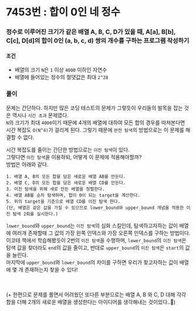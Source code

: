 # 7453번 : 합이 0인 네 정수
### 정수로 이루어진 크기가 같은 배열 A, B, C, D가 있을 때, A[a], B[b], C[c], D[d]의 합이 0인 (a, b, c, d) 쌍의 개수를 구하는 프로그램 작성하기
#### 조건
- 배열의 크기 ```N```은 ```1``` 이상 ```4000``` 이하인 자연수
- 배열에 들어있는 정수의 절댓값은 최대 ```2^28```
### 풀이  
문제는 간단하다. 하지만 많은 코딩 테스트의 문제가 그렇듯이 우리들의 발목을 잡는 것은 역시나 ```시간 초과``` 문제였다.  
```N```의 크기가 최대 ```4000```이기 때문에 4개의 배열에 대하여 모든 합의 경우를 따져본다면 시간 복잡도 ```O(N^4)```가 걸리게 된다. 그렇기 때문에 ```완전 탐색```의 방법으로는 이 문제를 해결할 수 없다.   

시간 복잡도를 줄이는 간단한 방법으로는 ```이진 탐색```이 있다.  
그렇다면 ```이진 탐색```을 이용하되, 어떻게 이 문제에 적용해야할까?  
방법은 아래와 같다.  
```
1. 배열 A, B의 모든 합을 담은 새로운 배열 AB를 만든다. 
2. 배열 C, D의 모든 합을 담은 새로운 배열 CD를 만든다. 
3. 이진 탐색을 위해 새로 만든 배열을 정렬한다.
4. 배열 AB를 순차 탐색하며, 합이 0이 되는 target을 계산한다.
5. 위의 target을 기준으로 배열 CD를 이진 탐색 한다.
(단, 배열은 같은 값을 가질 수 있으므로 lower_bound와 upper_bound 개념을 적용한 이진 탐색 2회를 실시한다.)
```
```lower_bound```와 ```upper_bound```는 ```이진 탐색```의 심화 스킬인데, 탐색하고자하는 값이 배열에 여러개 존재할때 그 값의 가장 왼쪽 인덱스와 가장 오른쪽 인덱스를 구하는 방법이다.  
이코테 책에서 학습해봤듯이 2번의 ```이진 탐색```을 수행하며, ```lower_bound```의 ```이진 탐색```은 탐색 값을 찾더라도 ```end```의 값을 줄이고, 반대로 ```upper_bound```의 ```이진 탐색```은 ```start```의 값을 늘린다.  
마지막에 ```upper_bound```와 ```lower_bound```의 차이를 구하면 우리가 찾고자하는 값이 배열에 몇 개 존재하는지 찾을 수 있다!   

<br>
<br>
(+ 한편으로 문제를 풀면서 어려웠던 또다른 부분으로는 배열 A, B 와 C, D 대해 각각 합을 더해 2개의 새로운 배열을 생성한다는 아이디어를 생각해내는 것이었다..🥲)

